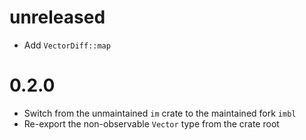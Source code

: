 # unreleased

- Add `VectorDiff::map`

# 0.2.0

- Switch from the unmaintained `im` crate to the maintained fork `imbl`
- Re-export the non-observable `Vector` type from the crate root

